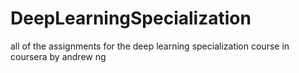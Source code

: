 # DeepLearningSpecialization

all of the assignments for the deep learning specialization course in coursera by andrew ng
